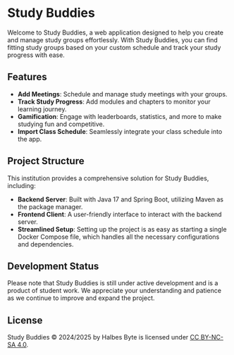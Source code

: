 # Study Buddies

Welcome to Study Buddies, a web application designed to help you create and manage study groups effortlessly. With Study Buddies, you can find fitting study groups based on your custom schedule and track your study progress with ease.

## Features

- **Add Meetings**: Schedule and manage study meetings with your groups.
- **Track Study Progress**: Add modules and chapters to monitor your learning journey.
- **Gamification**: Engage with leaderboards, statistics, and more to make studying fun and competitive.
- **Import Class Schedule**: Seamlessly integrate your class schedule into the app.

## Project Structure

This institution provides a comprehensive solution for Study Buddies, including:

- **Backend Server**: Built with Java 17 and Spring Boot, utilizing Maven as the package manager.
- **Frontend Client**: A user-friendly interface to interact with the backend server.
- **Streamlined Setup**: Setting up the project is as easy as starting a single Docker Compose file, which handles all the necessary configurations and dependencies.

## Development Status

Please note that Study Buddies is still under active development and is a product of student work. We appreciate your understanding and patience as we continue to improve and expand the project.

## License

Study Buddies © 2024/2025 by Halbes Byte is licensed under [CC BY-NC-SA 4.0](https://creativecommons.org/licenses/by-nc-sa/4.0/).
